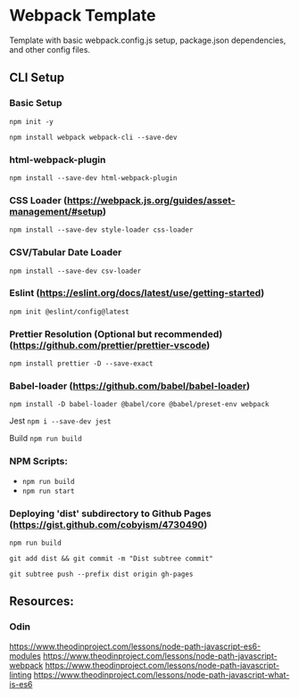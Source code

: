 # Webpack Template
Template with basic webpack.config.js setup, package.json dependencies, and other config files. 

## CLI Setup 
### Basic Setup
```
npm init -y
```
```
npm install webpack webpack-cli --save-dev
```

### html-webpack-plugin
```
npm install --save-dev html-webpack-plugin
```

### CSS Loader (https://webpack.js.org/guides/asset-management/#setup)
```
npm install --save-dev style-loader css-loader
```

### CSV/Tabular Date Loader
```
npm install --save-dev csv-loader
```

### Eslint (https://eslint.org/docs/latest/use/getting-started)
```
npm init @eslint/config@latest
```

### Prettier Resolution (Optional but recommended) (https://github.com/prettier/prettier-vscode)
```
npm install prettier -D --save-exact
```

### Babel-loader (https://github.com/babel/babel-loader)
```
npm install -D babel-loader @babel/core @babel/preset-env webpack
```

Jest
```npm i --save-dev jest```

Build
```npm run build```
### NPM Scripts:
- ```npm run build```
- ```npm run start```

### Deploying 'dist' subdirectory to Github Pages (https://gist.github.com/cobyism/4730490)
```
npm run build
```
```
git add dist && git commit -m "Dist subtree commit"
```
```
git subtree push --prefix dist origin gh-pages
```



## Resources: 
### Odin
https://www.theodinproject.com/lessons/node-path-javascript-es6-modules
https://www.theodinproject.com/lessons/node-path-javascript-webpack
https://www.theodinproject.com/lessons/node-path-javascript-linting
https://www.theodinproject.com/lessons/node-path-javascript-what-is-es6



